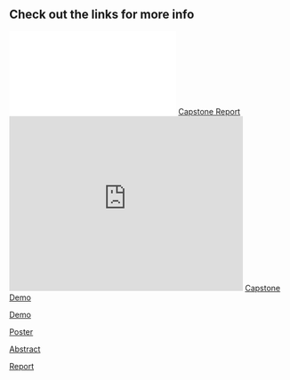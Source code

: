 ## Check out the links for more info

<object data="CapstoneReport.pdf" type="application/pdf" width="700px" height="700px">
    <embed src="CapstoneReport.pdf">
        <a href="CapstoneReport.pdf">Capstone Report</a>
    </embed>
</object>

<embed width="420" height="315" src="https://www.youtube.com/watch?v=reEQYWBglns">
    <a href="https://www.youtube.com/watch?v=reEQYWBglns">Capstone Demo</a>
</embed>

[Demo](https://www.youtube.com/watch?v=reEQYWBglns)

[Poster](Open-Ears-poster.pdf)

[Abstract](Open-Ears-Abstract.docx)

[Report](CapstoneReport.pdf)
